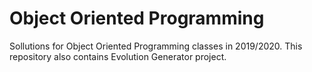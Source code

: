 # Object Oriented Programming
Sollutions for Object Oriented Programming classes in 2019/2020. This repository also contains Evolution Generator project. 
